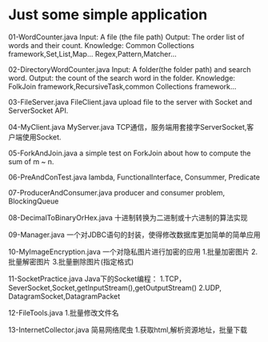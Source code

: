 # Just some simple application

01-WordCounter.java
Input:    A file (the file path) 
Output:    The order list of words and their count.
Knowledge:     Common Collections framework,Set,List,Map... Regex,Pattern,Matcher...


02-DirectoryWordCounter.java
Input:    A folder(the folder path) and search word.
Output:    the count of the search word in the folder.
Knowledge:    FolkJoin framework,RecursiveTask,common Collections framework...


03-FileServer.java FileClient.java
upload file to the server with Socket and ServerSocket API.


04-MyClient.java MyServer.java
TCP通信，服务端用套接字ServerSocket,客户端使用Socket.


05-ForkAndJoin.java
a simple test on ForkJoin about how to compute the sum of m ~ n.


06-PreAndConTest.java
lambda, FunctionalInterface, Consummer, Predicate


07-ProducerAndConsumer.java
producer and consumer problem, BlockingQueue


08-DecimalToBinaryOrHex.java
十进制转换为二进制或十六进制的算法实现


09-Manager.java
一个对JDBC语句的封装，使得修改数据库更加简单的简单应用


10-MyImageEncryption.java
一个对隐私图片进行加密的应用
1.批量加密图片
2.批量解密图片
3.批量删除图片(指定格式)


11-SocketPractice.java
Java下的Socket编程：
1.TCP，SeverSocket,Socket,getInputStream(),getOutputStream()
2.UDP, DatagramSocket,DatagramPacket


12-FileTools.java
1.批量修改文件名


13-InternetCollector.java
简易网络爬虫
1.获取html,解析资源地址，批量下载







